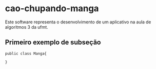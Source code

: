# cao-chupando-manga

Este software representa o desenvolvimento de um aplicativo na aula de algoritmos 3 da ufmt.

## Primeiro exemplo de subseção

```
public class Manga{

}

```
